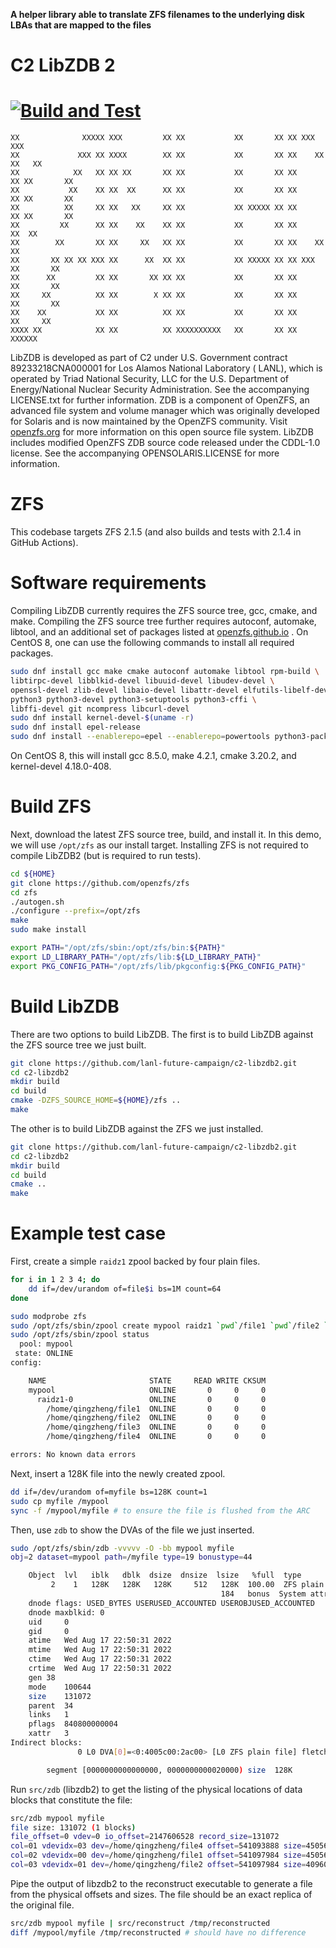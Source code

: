 **A helper library able to translate ZFS filenames to the underlying disk LBAs that are mapped to the files**

# C2 LibZDB 2

[![Build and Test](https://github.com/lanl-future-campaign/c2-libzdb2/actions/workflows/cmake.yml/badge.svg)](https://github.com/lanl-future-campaign/c2-libzdb2/actions/workflows/cmake.yml)
================

```
XX              XXXXX XXX         XX XX           XX       XX XX XXX         XXX
XX             XXX XX XXXX        XX XX           XX       XX XX    XX     XX   XX
XX            XX   XX XX XX       XX XX           XX       XX XX      XX XX       XX
XX           XX    XX XX  XX      XX XX           XX       XX XX      XX XX       XX
XX          XX     XX XX   XX     XX XX           XX XXXXX XX XX      XX XX       XX
XX         XX      XX XX    XX    XX XX           XX       XX XX     XX  XX
XX        XX       XX XX     XX   XX XX           XX       XX XX    XX   XX
XX       XX XX XX XXX XX      XX  XX XX           XX XXXXX XX XX XXX     XX       XX
XX      XX         XX XX       XX XX XX           XX       XX XX         XX       XX
XX     XX          XX XX        X XX XX           XX       XX XX         XX       XX
XX    XX           XX XX          XX XX           XX       XX XX          XX     XX
XXXX XX            XX XX          XX XXXXXXXXXX   XX       XX XX            XXXXXX
```

LibZDB is developed as part of C2 under U.S. Government contract 89233218CNA000001 for Los Alamos National Laboratory (
LANL), which is operated by Triad National Security, LLC for the U.S. Department of Energy/National Nuclear Security
Administration. See the accompanying LICENSE.txt for further information. ZDB is a component of OpenZFS, an advanced
file system and volume manager which was originally developed for Solaris and is now maintained by the OpenZFS
community. Visit [openzfs.org](https://openzfs.org/) for more information on this open source file system. LibZDB
includes modified OpenZFS ZDB source code released under the CDDL-1.0 license. See the accompanying OPENSOLARIS.LICENSE
for more information.

# ZFS

This codebase targets ZFS 2.1.5 (and also builds and tests with 2.1.4 in GitHub Actions).

# Software requirements

Compiling LibZDB currently requires the ZFS source tree, gcc, cmake, and make. Compiling the ZFS source tree further
requires autoconf, automake, libtool, and an additional set of packages listed
at [openzfs.github.io](https://openzfs.github.io/openzfs-docs/Developer%20Resources/Building%20ZFS.html)
. On CentOS 8, one can use the following commands to install all required packages.

```bash
sudo dnf install gcc make cmake autoconf automake libtool rpm-build \
libtirpc-devel libblkid-devel libuuid-devel libudev-devel \
openssl-devel zlib-devel libaio-devel libattr-devel elfutils-libelf-devel \
python3 python3-devel python3-setuptools python3-cffi \
libffi-devel git ncompress libcurl-devel
sudo dnf install kernel-devel-$(uname -r)
sudo dnf install epel-release
sudo dnf install --enablerepo=epel --enablerepo=powertools python3-packaging dkms
```

On CentOS 8, this will install gcc 8.5.0, make 4.2.1, cmake 3.20.2, and kernel-devel 4.18.0-408.

# Build ZFS

Next, download the latest ZFS source tree, build, and install it. In this demo, we will use `/opt/zfs` as our install
target. Installing ZFS is not required to compile LibZDB2 (but is required to run tests).

```bash
cd ${HOME}
git clone https://github.com/openzfs/zfs
cd zfs
./autogen.sh
./configure --prefix=/opt/zfs
make
sudo make install

export PATH="/opt/zfs/sbin:/opt/zfs/bin:${PATH}"
export LD_LIBRARY_PATH="/opt/zfs/lib:${LD_LIBRARY_PATH}"
export PKG_CONFIG_PATH="/opt/zfs/lib/pkgconfig:${PKG_CONFIG_PATH}"
```

# Build LibZDB

There are two options to build LibZDB. The first is to build LibZDB against the ZFS source tree we just built.

```bash
git clone https://github.com/lanl-future-campaign/c2-libzdb2.git
cd c2-libzdb2
mkdir build
cd build
cmake -DZFS_SOURCE_HOME=${HOME}/zfs ..
make
```

The other is to build LibZDB against the ZFS we just installed.

```bash
git clone https://github.com/lanl-future-campaign/c2-libzdb2.git
cd c2-libzdb2
mkdir build
cd build
cmake ..
make
```

# Example test case

First, create a simple `raidz1` zpool backed by four plain files.

```bash
for i in 1 2 3 4; do
	dd if=/dev/urandom of=file$i bs=1M count=64
done

sudo modprobe zfs
sudo /opt/zfs/sbin/zpool create mypool raidz1 `pwd`/file1 `pwd`/file2 `pwd`/file3 `pwd`/file4
sudo /opt/zfs/sbin/zpool status
  pool: mypool
 state: ONLINE
config:

	NAME                       STATE     READ WRITE CKSUM
	mypool                     ONLINE       0     0     0
	  raidz1-0                 ONLINE       0     0     0
	    /home/qingzheng/file1  ONLINE       0     0     0
	    /home/qingzheng/file2  ONLINE       0     0     0
	    /home/qingzheng/file3  ONLINE       0     0     0
	    /home/qingzheng/file4  ONLINE       0     0     0

errors: No known data errors
```

Next, insert a 128K file into the newly created zpool.

```bash
dd if=/dev/urandom of=myfile bs=128K count=1
sudo cp myfile /mypool
sync -f /mypool/myfile # to ensure the file is flushed from the ARC
```

Then, use `zdb` to show the DVAs of the file we just inserted.

```bash
sudo /opt/zfs/sbin/zdb -vvvvv -O -bb mypool myfile
obj=2 dataset=mypool path=/myfile type=19 bonustype=44

    Object  lvl   iblk   dblk  dsize  dnsize  lsize   %full  type
         2    1   128K   128K   128K     512   128K  100.00  ZFS plain file (K=inherit) (Z=inherit=lz4)
                                               184   bonus  System attributes
	dnode flags: USED_BYTES USERUSED_ACCOUNTED USEROBJUSED_ACCOUNTED
	dnode maxblkid: 0
	uid     0
	gid     0
	atime	Wed Aug 17 22:50:31 2022
	mtime	Wed Aug 17 22:50:31 2022
	ctime	Wed Aug 17 22:50:31 2022
	crtime	Wed Aug 17 22:50:31 2022
	gen	38
	mode	100644
	size	131072
	parent	34
	links	1
	pflags	840800000004
	xattr	3
Indirect blocks:
               0 L0 DVA[0]=<0:4005c00:2ac00> [L0 ZFS plain file] fletcher4 uncompressed unencrypted LE contiguous unique single size=20000L/20000P birth=38L/38P fill=1 cksum=401a079a3d42:10003bc6e83bb43b:e0f600df0713fa2:5d57ed649a9e3068

		segment [0000000000000000, 0000000000020000) size  128K
```

Run `src/zdb` (libzdb2) to get the listing of the physical locations of data blocks that constitute the file:

```bash
src/zdb mypool myfile
file size: 131072 (1 blocks)
file_offset=0 vdev=0 io_offset=2147606528 record_size=131072
col=01 vdevidx=03 dev=/home/qingzheng/file4 offset=541093888 size=45056
col=02 vdevidx=00 dev=/home/qingzheng/file1 offset=541097984 size=45056
col=03 vdevidx=01 dev=/home/qingzheng/file2 offset=541097984 size=40960
```

Pipe the output of libzdb2 to the reconstruct executable to generate a
file from the physical offsets and sizes. The file should be an exact
replica of the original file.

```bash
src/zdb mypool myfile | src/reconstruct /tmp/reconstructed
diff /mypool/myfile /tmp/reconstructed # should have no difference
```